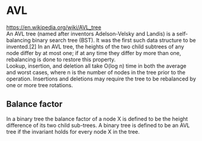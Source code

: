 # AVL
https://en.wikipedia.org/wiki/AVL_tree  
An AVL tree (named after inventors Adelson-Velsky and Landis) is a self-balancing binary search tree (BST).
It was the first such data structure to be invented.[2] In an AVL tree, the heights of the two child subtrees of any node differ by at most one; if at any time they differ by more than one, rebalancing is done to restore this property.  
Lookup, insertion, and deletion all take O(log n) time in both the average and worst cases, where n is the number of nodes in the tree prior to the operation. Insertions and deletions may require the tree to be rebalanced by one or more tree rotations.

## Balance factor
In a binary tree the balance factor of a node X is defined to be the height difference of its two child sub-trees. A binary tree is defined to be an AVL tree if the invariant holds for every node X in the tree.
